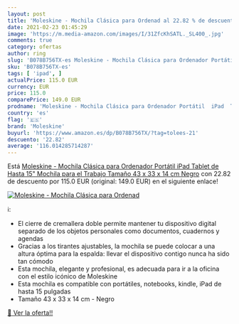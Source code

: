 ```yaml
---
layout: post
title: 'Moleskine - Mochila Clásica para Ordenad al 22.82 % de descuento'
date: 2021-02-23 01:45:29
image: 'https://m.media-amazon.com/images/I/31ZfcKhSATL._SL400_.jpg'
comments: true
category: ofertas
author: ring
slug: 'B078B756TX-es Moleskine - Mochila Clásica para Ordenador Portátil iPad...'
sku: 'B078B756TX-es'
tags: [ 'ipad', ]
actualPrice: 115.0 EUR
currency: EUR
price: 115.0
comparePrice: 149.0 EUR
prodname: 'Moleskine - Mochila Clásica para Ordenador Portátil  iPad  Tablet de Hasta 15"  Mochila para el Trabajo  Tamaño 43 x 33 x 14 cm  Negro'
country: 'es'
flag: '🇪🇸'
brand: 'Moleskine'
buyurl: 'https://www.amazon.es/dp/B078B756TX/?tag=tolees-21'
descuento: '22.82'
average: '116.014285714287'
---
```


Está [Moleskine - Mochila Clásica para Ordenador Portátil  iPad  Tablet de Hasta 15"  Mochila para el Trabajo  Tamaño 43 x 33 x 14 cm  Negro](https://www.amazon.es/dp/B078B756TX/?tag=tolees-21) con 22.82 de descuento por 115.0 EUR (original: 149.0 EUR) en el siguiente enlace!

[![Moleskine - Mochila Clásica para Ordenad](https://m.media-amazon.com/images/I/31ZfcKhSATL._SL400_.jpg)](https://www.amazon.es/dp/B078B756TX/?tag=tolees-21)

ℹ️:

- El cierre de cremallera doble permite mantener tu dispositivo digital separado de los objetos personales como documentos, cuadernos y agendas
- Gracias a los tirantes ajustables, la mochila se puede colocar a una altura óptima para la espalda: llevar el dispositivo contigo nunca ha sido tan cómodo
- Esta mochila, elegante y profesional, es adecuada para ir a la oficina con el estilo icónico de Moleskine
- Esta mochila es compatible con portátiles, notebooks, kindle, iPad de hasta 15 pulgadas
- Tamaño 43 x 33 x 14 cm - Negro

[🛒 Ver la oferta!!](https://www.amazon.es/dp/B078B756TX/?tag=tolees-21)
